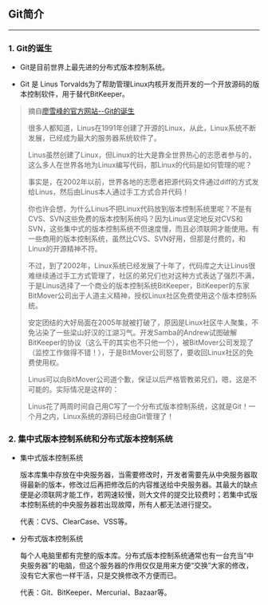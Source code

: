 ## Git简介

------

### 1. Git的诞生

- Git是目前世界上最先进的分布式版本控制系统。

- Git 是 Linus Torvalds为了帮助管理Linux内核开发而开发的一个开放源码的版本控制软件，用于替代BitKeeper。

> 摘自<a href="https://www.liaoxuefeng.com/wiki/896043488029600/896202815778784" target="_blank">廖雪峰的官方网站--Git的诞生</a>
>
> 很多人都知道，Linus在1991年创建了开源的Linux，从此，Linux系统不断发展，已经成为最大的服务器系统软件了。
>
> Linus虽然创建了Linux，但Linux的壮大是靠全世界热心的志愿者参与的，这么多人在世界各地为Linux编写代码，那Linux的代码是如何管理的呢？
>
> 事实是，在2002年以前，世界各地的志愿者把源代码文件通过diff的方式发给Linus，然后由Linus本人通过手工方式合并代码！
>
> 你也许会想，为什么Linus不把Linux代码放到版本控制系统里呢？不是有CVS、SVN这些免费的版本控制系统吗？因为Linus坚定地反对CVS和SVN，这些集中式的版本控制系统不但速度慢，而且必须联网才能使用。有一些商用的版本控制系统，虽然比CVS、SVN好用，但那是付费的，和Linux的开源精神不符。
>
> 不过，到了2002年，Linux系统已经发展了十年了，代码库之大让Linus很难继续通过手工方式管理了，社区的弟兄们也对这种方式表达了强烈不满，于是Linus选择了一个商业的版本控制系统BitKeeper，BitKeeper的东家BitMover公司出于人道主义精神，授权Linux社区免费使用这个版本控制系统。
>
> 安定团结的大好局面在2005年就被打破了，原因是Linux社区牛人聚集，不免沾染了一些梁山好汉的江湖习气。开发Samba的Andrew试图破解BitKeeper的协议（这么干的其实也不只他一个），被BitMover公司发现了（监控工作做得不错！），于是BitMover公司怒了，要收回Linux社区的免费使用权。
>
> Linus可以向BitMover公司道个歉，保证以后严格管教弟兄们，嗯，这是不可能的。实际情况是这样的：
>
> Linus花了两周时间自己用C写了一个分布式版本控制系统，这就是Git！一个月之内，Linux系统的源码已经由Git管理了！

### 2. 集中式版本控制系统和分布式版本控制系统

- 集中式版本控制系统

  版本库集中存放在中央服务器，当需要修改时，开发者需要先从中央服务器取得最新的版本，修改过后再把修改后的内容推送给中央服务器。其最大的缺点便是必须联网才能工作，若网速较慢，则大文件的提交比较费时；若集中式版本控制系统的中央服务器若出现故障，所有人都无法进行提交。

  代表：CVS、ClearCase、VSS等。

- 分布式版本控制系统

  每个人电脑里都有完整的版本库。分布式版本控制系统通常也有一台充当“中央服务器”的电脑，但这个服务器的作用仅仅是用来方便“交换”大家的修改，没有它大家也一样干活，只是交换修改不方便而已。

  代表：Git、BitKeeper、Mercurial、Bazaar等。


